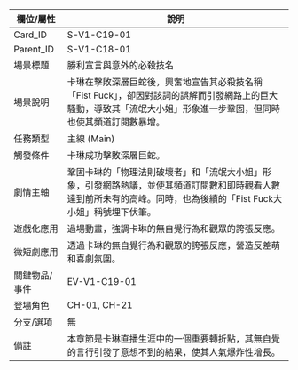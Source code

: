 | 欄位/屬性 | 說明 |
|---|---|
| Card_ID | S-V1-C19-01 |
| Parent_ID | S-V1-C18-01 |
| 場景標題 | 勝利宣言與意外的必殺技名 |
| 場景說明 | 卡琳在擊敗深層巨蛇後，興奮地宣告其必殺技名稱「Fist Fuck」，卻因對該詞的誤解而引發網路上的巨大騷動，導致其「流氓大小姐」形象進一步鞏固，但同時也使其頻道訂閱數暴增。 |
| 任務類型 | 主線 (Main) |
| 觸發條件 | 卡琳成功擊敗深層巨蛇。 |
| 劇情主軸 | 鞏固卡琳的「物理法則破壞者」和「流氓大小姐」形象，引發網路熱議，並使其頻道訂閱數和即時觀看人數達到前所未有的高峰。同時，也為後續的「Fist Fuck大小姐」稱號埋下伏筆。 |
| 遊戲化應用 | 過場動畫，強調卡琳的無自覺行為和觀眾的誇張反應。 |
| 微短劇應用 | 透過卡琳的無自覺行為和觀眾的誇張反應，營造反差萌和喜劇氛圍。 |
| 關鍵物品/事件 | EV-V1-C19-01 |
| 登場角色 | CH-01, CH-21 |
| 分支/選項 | 無 |
| 備註 | 本章節是卡琳直播生涯中的一個重要轉折點，其無自覺的言行引發了意想不到的結果，使其人氣爆炸性增長。 |
